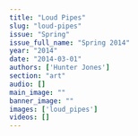 ```yaml
---
title: "Loud Pipes"
slug: "loud-pipes"
issue: "Spring"
issue_full_name: "Spring 2014"
year: "2014"
date: "2014-03-01"
authors: ['Hunter Jones']
section: "art"
audio: []
main_image: ""
banner_image: ""
images: ['loud_pipes']
videos: []
---
```

